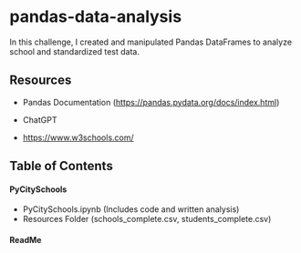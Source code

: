 # pandas-data-analysis


In this challenge, I created and manipulated Pandas DataFrames to analyze school and standardized test data.


## Resources

   
+ Pandas Documentation (https://pandas.pydata.org/docs/index.html)

+ ChatGPT

+ https://www.w3schools.com/
   




## Table of Contents

#### PyCitySchools                     
+ PyCitySchools.ipynb (Includes code and written analysis)
+ Resources Folder (schools_complete.csv, students_complete.csv)

#### ReadMe
